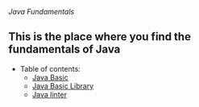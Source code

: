 _Java Fundamentals_
## This is the place where you find the fundamentals of Java ##
* Table of contents: 
  * [Java Basic](https://github.com/kishorpan2/java-fundamentals/tree/master/basics)
  * [Java Basic Library](https://github.com/kishorpan2/java-fundamentals/tree/master/basiclibrary)
  * [Java linter](https://github.com/kishorpan2/java-fundamentals/tree/master/linter)
